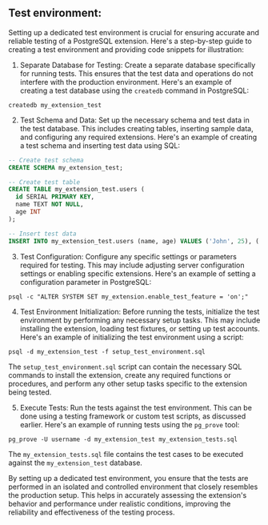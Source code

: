 ## Test environment:
Setting up a dedicated test environment is crucial for ensuring accurate and reliable testing of a PostgreSQL extension. Here's a step-by-step guide to creating a test environment and providing code snippets for illustration:

1. Separate Database for Testing: Create a separate database specifically for running tests. This ensures that the test data and operations do not interfere with the production environment. Here's an example of creating a test database using the `createdb` command in PostgreSQL:

```shell
createdb my_extension_test
```

2. Test Schema and Data: Set up the necessary schema and test data in the test database. This includes creating tables, inserting sample data, and configuring any required extensions. Here's an example of creating a test schema and inserting test data using SQL:

```sql
-- Create test schema
CREATE SCHEMA my_extension_test;

-- Create test table
CREATE TABLE my_extension_test.users (
  id SERIAL PRIMARY KEY,
  name TEXT NOT NULL,
  age INT
);

-- Insert test data
INSERT INTO my_extension_test.users (name, age) VALUES ('John', 25), ('Alice', 30), ('Bob', 40);
```

3. Test Configuration: Configure any specific settings or parameters required for testing. This may include adjusting server configuration settings or enabling specific extensions. Here's an example of setting a configuration parameter in PostgreSQL:

```shell
psql -c "ALTER SYSTEM SET my_extension.enable_test_feature = 'on';"
```

4. Test Environment Initialization: Before running the tests, initialize the test environment by performing any necessary setup tasks. This may include installing the extension, loading test fixtures, or setting up test accounts. Here's an example of initializing the test environment using a script: 

```shell
psql -d my_extension_test -f setup_test_environment.sql
```

The `setup_test_environment.sql` script can contain the necessary SQL commands to install the extension, create any required functions or procedures, and perform any other setup tasks specific to the extension being tested.

5. Execute Tests: Run the tests against the test environment. This can be done using a testing framework or custom test scripts, as discussed earlier. Here's an example of running tests using the `pg_prove` tool:

```shell
pg_prove -U username -d my_extension_test my_extension_tests.sql
```

The `my_extension_tests.sql` file contains the test cases to be executed against the `my_extension_test` database.

By setting up a dedicated test environment, you ensure that the tests are performed in an isolated and controlled environment that closely resembles the production setup. This helps in accurately assessing the extension's behavior and performance under realistic conditions, improving the reliability and effectiveness of the testing process.
